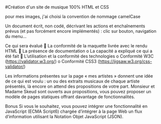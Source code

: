 #Création d'un site de musique 100% HTML et CSS

pour mes images, j'ai choisi la convention de nommage camelCase

Un document écrit, non codé, décrivant les actions et enchaînements prévus (et pas
forcément encore implémentés) : clic sur bouton, navigation du menu…



Ce qui sera évalué
 La conformité de la maquette livrée avec le rendu HTML
 La présence de documentation
o La capacité a expliqué ce qui a été fait
 L’utilisation et la conformité des technologies
o Conformité W3C (https://validator.w3.org/)
o Conformité CSS3 (https://jigsaw.w3.org/css-validator/)

Les informations présentes sur la page « mes artistes » donnent une idée de ce qui est voulu : un ou
des extraits musicaux de chaque artiste présentés, là encore on attend des propositions de votre
part.
Monsieur et Madame Skeud sont ouverts aux propositions, vous pouvez proposer un modèle de
pages statiques offrant davantage de fonctionnalités.

Bonus
Si vous le souhaitez, vous pouvez intégrer une fonctionnalité en JavaScript (ECMA Script6) chargée
d’intégrer à la page Web un flux d’information utilisant la Notation Objet JavaScript (JSON).